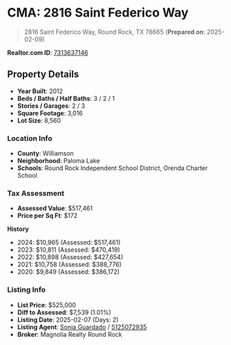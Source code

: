 # CMA: 2816 Saint Federico Way

> 2816 Saint Federico Way, Round Rock, TX 78665
> (**Prepared on**: 2025-02-09)

**Realtor.com ID**: [7313637146](https://www.realtor.com/realestateandhomes-detail/2816-Saint-Federico-Way_Round-Rock_TX_78665_M73136-37146)

## Property Details
- **Year Built**: 2012
- **Beds / Baths / Half Baths**: 3 / 2 / 1
- **Stories / Garages**: 2 / 3
- **Square Footage**: 3,016
- **Lot Size**: 8,560

### Location Info
- **County**: Williamson
- **Neighborhood**: Paloma Lake
- **Schools**: Round Rock Independent School District, Orenda Charter School

### Tax Assessment
- **Assessed Value**: $517,461
- **Price per Sq Ft**: $172

**History**

- 2024: $10,965 (Assessed: $517,461)
- 2023: $10,811 (Assessed: $470,419)
- 2022: $10,898 (Assessed: $427,654)
- 2021: $10,758 (Assessed: $388,776)
- 2020: $9,849 (Assessed: $386,172)

### Listing Info
- **List Price**: $525,000
- **Diff to Assessed**: $7,539 (1.01%)
- **Listing Date**: 2025-02-07 (Days: 2)
- **Listing Agent**: [Sonia Guardado](mailto:Sonia@MagnoliaRealty.com) / [5125072935](callto:5125072935)
- **Broker**: Magnolia Realty Round Rock
